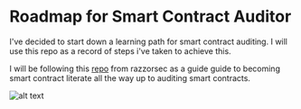 # Roadmap for Smart Contract Auditor

I've decided to start down a learning path for smart contract auditing. I will use this repo as a record of steps i've taken to achieve this.  

I will be following this [repo](https://github.com/razzorsec/AuditorsRoadmap) from razzorsec as a guide guide to becoming smart contract literate all the way up to auditing smart contracts.

![alt text](img/smartcontractauditorroadmap.jpeg)
